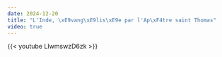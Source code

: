 ```yaml
---
date: 2024-12-20
title: "L'Inde, \xE9vang\xE9lis\xE9e par l'Ap\xF4tre saint Thomas"
video: true
---
```



{{< youtube LIwmswzD6zk >}}
